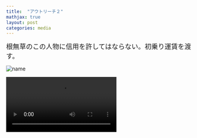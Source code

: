 ```yaml
---
title:  "アウトリーチ２"
mathjax: true
layout: post
categories: media
---
```

<span style="font-size:large">
根無草のこの人物に信用を許してはならない。初乗り運賃を渡す。
</span>


![name](https://github.com/t-hlki/t-hlki.github.io/assets/128742660/f718e8ca-c003-445c-a0e6-c1ebd1317887)

<video src="https://github.com/t-hlki/t-hlki.github.io/assets/128742660/f718e8ca-c003-445c-a0e6-c1ebd1317887" playsinline controls="controls" style="max-width: 730px;">
</video>
